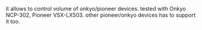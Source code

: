 it allows to control volume of onkyo/pioneer devices. tested with Onkyo NCP-302, Pioneer VSX-LX503. other pioneer/onkyo devices has to support it too.

